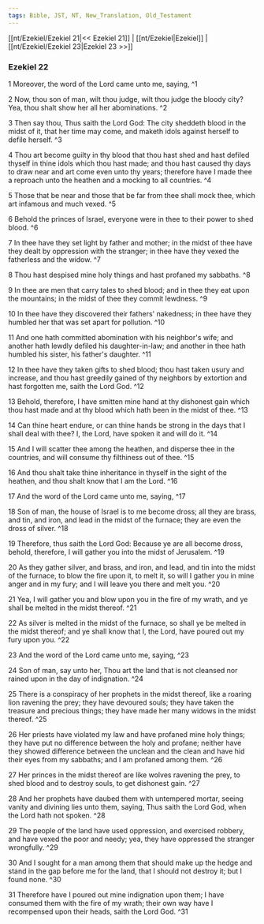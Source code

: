 ```yaml
---
tags: Bible, JST, NT, New_Translation, Old_Testament
---
```


[[nt/Ezekiel/Ezekiel 21|<< Ezekiel 21]] | [[nt/Ezekiel|Ezekiel]] | [[nt/Ezekiel/Ezekiel 23|Ezekiel 23 >>]]

### Ezekiel 22

1 Moreover, the word of the Lord came unto me, saying,  ^1

2 Now, thou son of man, wilt thou judge, wilt thou judge the bloody city? Yea, thou shalt show her all her abominations.  ^2

3 Then say thou, Thus saith the Lord God: The city sheddeth blood in the midst of it, that her time may come, and maketh idols against herself to defile herself.  ^3

4 Thou art become guilty in thy blood that thou hast shed and hast defiled thyself in thine idols which thou hast made; and thou hast caused thy days to draw near and art come even unto thy years; therefore have I made thee a reproach unto the heathen and a mocking to all countries.  ^4

5 Those that be near and those that be far from thee shall mock thee, which art infamous and much vexed.  ^5

6 Behold the princes of Israel, everyone were in thee to their power to shed blood.  ^6

7 In thee have they set light by father and mother; in the midst of thee have they dealt by oppression with the stranger; in thee have they vexed the fatherless and the widow.  ^7

8 Thou hast despised mine holy things and hast profaned my sabbaths.  ^8

9 In thee are men that carry tales to shed blood; and in thee they eat upon the mountains; in the midst of thee they commit lewdness.  ^9

10 In thee have they discovered their fathers\' nakedness; in thee have they humbled her that was set apart for pollution.  ^10

11 And one hath committed abomination with his neighbor\'s wife; and another hath lewdly defiled his daughter-in-law; and another in thee hath humbled his sister, his father\'s daughter.  ^11

12 In thee have they taken gifts to shed blood; thou hast taken usury and increase, and thou hast greedily gained of thy neighbors by extortion and hast forgotten me, saith the Lord God.  ^12

13 Behold, therefore, I have smitten mine hand at thy dishonest gain which thou hast made and at thy blood which hath been in the midst of thee.  ^13

14 Can thine heart endure, or can thine hands be strong in the days that I shall deal with thee? I, the Lord, have spoken it and will do it.  ^14

15 And I will scatter thee among the heathen, and disperse thee in the countries, and will consume thy filthiness out of thee.  ^15

16 And thou shalt take thine inheritance in thyself in the sight of the heathen, and thou shalt know that I am the Lord.  ^16

17 And the word of the Lord came unto me, saying,  ^17

18 Son of man, the house of Israel is to me become dross; all they are brass, and tin, and iron, and lead in the midst of the furnace; they are even the dross of silver.  ^18

19 Therefore, thus saith the Lord God: Because ye are all become dross, behold, therefore, I will gather you into the midst of Jerusalem.  ^19

20 As they gather silver, and brass, and iron, and lead, and tin into the midst of the furnace, to blow the fire upon it, to melt it, so will I gather you in mine anger and in my fury; and I will leave you there and melt you.  ^20

21 Yea, I will gather you and blow upon you in the fire of my wrath, and ye shall be melted in the midst thereof.  ^21

22 As silver is melted in the midst of the furnace, so shall ye be melted in the midst thereof; and ye shall know that I, the Lord, have poured out my fury upon you.  ^22

23 And the word of the Lord came unto me, saying,  ^23

24 Son of man, say unto her, Thou art the land that is not cleansed nor rained upon in the day of indignation.  ^24

25 There is a conspiracy of her prophets in the midst thereof, like a roaring lion ravening the prey; they have devoured souls; they have taken the treasure and precious things; they have made her many widows in the midst thereof.  ^25

26 Her priests have violated my law and have profaned mine holy things; they have put no difference between the holy and profane; neither have they showed difference between the unclean and the clean and have hid their eyes from my sabbaths; and I am profaned among them.  ^26

27 Her princes in the midst thereof are like wolves ravening the prey, to shed blood and to destroy souls, to get dishonest gain.  ^27

28 And her prophets have daubed them with untempered mortar, seeing vanity and divining lies unto them, saying, Thus saith the Lord God, when the Lord hath not spoken.  ^28

29 The people of the land have used oppression, and exercised robbery, and have vexed the poor and needy; yea, they have oppressed the stranger wrongfully.  ^29

30 And I sought for a man among them that should make up the hedge and stand in the gap before me for the land, that I should not destroy it; but I found none.  ^30

31 Therefore have I poured out mine indignation upon them; I have consumed them with the fire of my wrath; their own way have I recompensed upon their heads, saith the Lord God.  ^31

 
